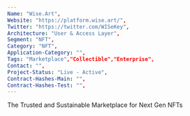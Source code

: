 ```yaml
--- 
Name: "Wise.Art", 
Website: "https://platform.wise.art/", 
Twitter: "https://twitter.com/WISeKey", 
Architecture: "User & Access Layer",
Segment: "NFT",
Category: "NFT",
Application-Category: "",
Tags: "Marketplace","Collectible","Enterprise",
Contact: "",
Project-Status: "Live - Active",
Contract-Hashes-Main: "",
Contract-Hashes-Test: "",
--- 
```

<!--lang:en--> 
The Trusted and Sustainable Marketplace for Next Gen NFTs
<!--lang:es--] 
El mercado confiable y sostenible para NFT de próxima generación
<!--lang:de--] 
Der vertrauenswürdige und nachhaltige Marktplatz für NFTs der nächsten Generation
<!--lang:fr--] 
Le marché fiable et durable pour les NFT de nouvelle génération
<!--lang:pl--] 
Zaufany i zrównoważony rynek dla transakcji NFT nowej generacji
<!--lang:uk--] 
Надійний і стабільний ринок для NFT нового покоління
[!--lang:*--> 
